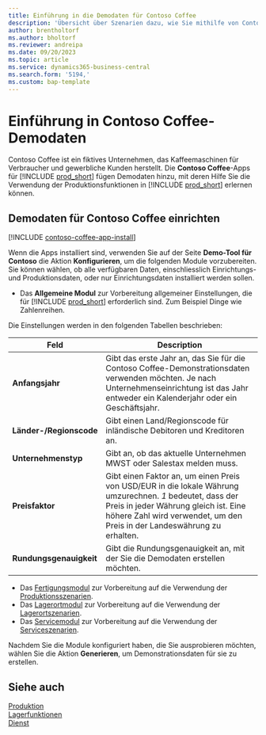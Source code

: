 ```yaml
---
title: Einführung in die Demodaten für Contoso Coffee
description: 'Übersicht über Szenarien dazu, wie Sie mithilfe von Contoso Coffee-Demodaten die Verwendung von Produktionsfunktionen in Business Central erlernen können.'
author: brentholtorf
ms.author: bholtorf
ms.reviewer: andreipa
ms.date: 09/20/2023
ms.topic: article
ms.service: dynamics365-business-central
ms.search.form: '5194,'
ms.custom: bap-template
---
```


# <a name="introduction-to-contoso-coffee-demo-data"></a>Einführung in Contoso Coffee-Demodaten

Contoso Coffee ist ein fiktives Unternehmen, das Kaffeemaschinen für Verbraucher und gewerbliche Kunden herstellt. Die **Contoso Coffee**-Apps für [!INCLUDE [prod_short](../includes/prod_short.md)] fügen Demodaten hinzu, mit deren Hilfe Sie die Verwendung der Produktionsfunktionen in [!INCLUDE [prod_short](../includes/prod_short.md)] erlernen können.  

## <a name="set-up-contoso-coffee-data"></a>Demodaten für Contoso Coffee einrichten

[!INCLUDE [contoso-coffee-app-install](../includes/contoso-coffee-app-install.md)]

Wenn die Apps installiert sind, verwenden Sie auf der Seite **Demo-Tool für Contoso** die Aktion **Konfigurieren**, um die folgenden Module vorzubereiten. Sie können wählen, ob alle verfügbaren Daten, einschliesslich Einrichtungs- und Produktionsdaten, oder nur Einrichtungsdaten installiert werden sollen.

 - Das **Allgemeine Modul** zur Vorbereitung allgemeiner Einstellungen, die für [!INCLUDE [prod_short](../includes/prod_short.md)] erforderlich sind. Zum Beispiel Dinge wie Zahlenreihen. 

Die Einstellungen werden in den folgenden Tabellen beschrieben:  

|Feld  |Description  |
|---------|---------|
|**Anfangsjahr** |Gibt das erste Jahr an, das Sie für die Contoso Coffee-Demonstrationsdaten verwenden möchten. Je nach Unternehmenseinrichtung ist das Jahr entweder ein Kalenderjahr oder ein Geschäftsjahr.|
|**Länder-/Regionscode**|Gibt einen Land/Regionscode für inländische Debitoren und Kreditoren an.|
|**Unternehmenstyp**    |Gibt an, ob das aktuelle Unternehmen MWST oder Salestax melden muss. |
|**Preisfaktor**     |Gibt einen Faktor an, um einen Preis von USD/EUR in die lokale Währung umzurechnen. *1* bedeutet, dass der Preis in jeder Währung gleich ist. Eine höhere Zahl wird verwendet, um den Preis in der Landeswährung zu erhalten. |
|**Rundungsgenauigkeit**  |Gibt die Rundungsgenauigkeit an, mit der Sie die Demodaten erstellen möchten.|

 - Das [Fertigungsmodul](manufacturing/contoso-coffee-manufacturing-intro.md) zur Vorbereitung auf die Verwendung der [Produktionsszenarien](manufacturing/contoso-coffee-manufacturing-intro.md#scenarios).
 - Das [Lagerortmodul](warehousing/contoso-coffee-warehousing-intro.md) zur Vorbereitung auf die Verwendung der [Lagerortszenarien](warehousing/contoso-coffee-warehousing-intro.md#scenarios).
 - Das [Servicemodul](service/contoso-coffee-service-intro.md) zur Vorbereitung auf die Verwendung der [Serviceszenarien](service/contoso-coffee-service-intro.md#scenarios).

Nachdem Sie die Module konfiguriert haben, die Sie ausprobieren möchten, wählen Sie die Aktion **Generieren**, um Demonstrationsdaten für sie zu erstellen.

## <a name="see-also"></a>Siehe auch

[Produktion](../production-manage-manufacturing.md)  
[Lagerfunktionen](../warehouse-manage-warehouse.md)  
[Dienst](../service-service.md)
<!-- [Projects and Jobs](../projects-manage-projects.md) -->

